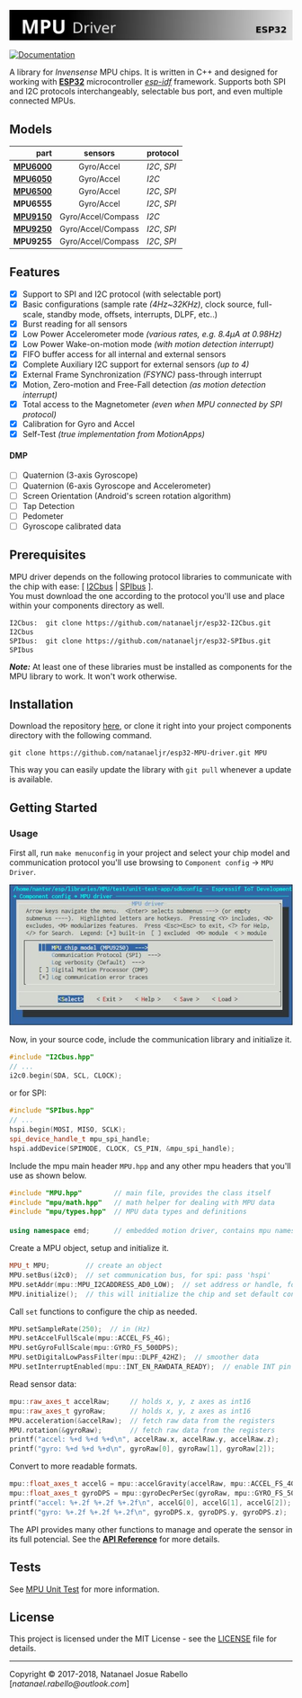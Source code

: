 ![MPU Driver][Banner]

[Banner]: docs/source/_static/MPUdriver.jpg

[![Documentation](http://esp32-mpu-driver.readthedocs.io/en/latest/?badge=latest "Documentation Status")](http://esp32-mpu-driver.readthedocs.io/en/latest/?version=latest)

A library for _Invensense_ MPU chips.
It is written in C++ and designed for working with **[ESP32]** microcontroller _[esp-idf]_ framework.
Supports both SPI and I2C protocols interchangeably, selectable bus port, and even multiple connected MPUs.

[ESP32]: https://www.espressif.com/en/products/hardware/esp32/overview
[esp-idf]: https://github.com/espressif/esp-idf/

## Models

|     part      |      sensors       |   protocol   |
| ------------: | :----------------: | :----------- |
| **[MPU6000]** | Gyro/Accel         | _I2C_, _SPI_ |
| **[MPU6050]** | Gyro/Accel         | _I2C_        |
| **[MPU6500]** | Gyro/Accel         | _I2C_, _SPI_ |
|  **MPU6555**  | Gyro/Accel         | _I2C_, _SPI_ |
| **[MPU9150]** | Gyro/Accel/Compass | _I2C_        |
| **[MPU9250]** | Gyro/Accel/Compass | _I2C_, _SPI_ |
|  **MPU9255**  | Gyro/Accel/Compass | _I2C_, _SPI_ |

[MPU6000]: https://www.invensense.com/products/motion-tracking/6-axis/mpu-6050/
[MPU6050]: https://www.invensense.com/products/motion-tracking/6-axis/mpu-6050/
[MPU6500]: https://www.invensense.com/products/motion-tracking/6-axis/mpu-6500/
[MPU9150]: https://www.invensense.com/products/motion-tracking/9-axis/mpu-9150/
[MPU9250]: https://www.invensense.com/products/motion-tracking/9-axis/mpu-9250/

## Features

- [x] Support to SPI and I2C protocol (with selectable port)
- [x] Basic configurations (sample rate _(4Hz~32KHz)_, clock source, full-scale, standby mode, offsets, interrupts, DLPF, etc..)
- [x] Burst reading for all sensors
- [x] Low Power Accelerometer mode _(various rates, e.g. 8.4μA at 0.98Hz)_
- [x] Low Power Wake-on-motion mode _(with motion detection interrupt)_
- [x] FIFO buffer access for all internal and external sensors
- [x] Complete Auxiliary I2C support for external sensors _(up to 4)_
- [x] External Frame Synchronization _(FSYNC)_ pass-through interrupt
- [x] Motion, Zero-motion and Free-Fall detection _(as motion detection interrupt)_
- [x] Total access to the Magnetometer _(even when MPU connected by SPI protocol)_
- [x] Calibration for Gyro and Accel
- [x] Self-Test _(true implementation from MotionApps)_

#### DMP

- [ ] Quaternion (3-axis Gyroscope)
- [ ] Quaternion (6-axis Gyroscope and Accelerometer)
- [ ] Screen Orientation (Android's screen rotation algorithm)
- [ ] Tap Detection
- [ ] Pedometer
- [ ] Gyroscope calibrated data

## Prerequisites

MPU driver depends on the following protocol libraries to communicate with the chip with ease: [ [I2Cbus] | [SPIbus] ].  
You must download the one according to the protocol you'll use and place within your components directory as well.

```
I2Cbus:  git clone https://github.com/natanaeljr/esp32-I2Cbus.git I2Cbus
SPIbus:  git clone https://github.com/natanaeljr/esp32-SPIbus.git SPIbus
```

**_Note:_** At least one of these libraries must be installed as components for the MPU library to work. It won't work otherwise.

[I2Cbus]: https://github.com/natanaeljr/I2Cbus-esp32
[SPIbus]: https://github.com/natanaeljr/SPIbus-esp32

## Installation

Download the repository [here](https://github.com/natanaeljr/esp32-MPU-driver/archive/master.zip),
or clone it right into your project components directory with the following command.

```
git clone https://github.com/natanaeljr/esp32-MPU-driver.git MPU
```

This way you can easily update the library with `git pull` whenever a update is available.

## Getting Started

### Usage

First all, run `make menuconfig` in your project and select your chip model and communication protocol you'll use browsing to `Component config` -> `MPU Driver`.

![Menuconfig](docs/source/_static/menuconfig_mpu-driver.jpg "Menuconfig -> MPU Driver")

Now, in your source code, include the communication library and initialize it.

```C++
#include "I2Cbus.hpp"
// ...
i2c0.begin(SDA, SCL, CLOCK);
```

or for SPI:

```C++
#include "SPIbus.hpp"
// ...
hspi.begin(MOSI, MISO, SCLK);
spi_device_handle_t mpu_spi_handle;
hspi.addDevice(SPIMODE, CLOCK, CS_PIN, &mpu_spi_handle);
```

Include the mpu main header `MPU.hpp` and any other mpu headers that you'll use as shown below.

```C++
#include "MPU.hpp"        // main file, provides the class itself
#include "mpu/math.hpp"   // math helper for dealing with MPU data
#include "mpu/types.hpp"  // MPU data types and definitions

using namespace emd;      // embedded motion driver, contains mpu namespace
```

Create a MPU object, setup and initialize it.

```C++
MPU_t MPU;         // create an object
MPU.setBus(i2c0);  // set communication bus, for spi: pass 'hspi'
MPU.setAddr(mpu::MPU_I2CADDRESS_AD0_LOW);  // set address or handle, for spi: pass 'mpu_spi_handle'
MPU.initialize();  // this will initialize the chip and set default configurations
```

Call `set` functions to configure the chip as needed.

```C++
MPU.setSampleRate(250);  // in (Hz)
MPU.setAccelFullScale(mpu::ACCEL_FS_4G);
MPU.setGyroFullScale(mpu::GYRO_FS_500DPS);
MPU.setDigitalLowPassFilter(mpu::DLPF_42HZ);  // smoother data
MPU.setInterruptEnabled(mpu::INT_EN_RAWDATA_READY);  // enable INT pin
```

Read sensor data:

```C++
mpu::raw_axes_t accelRaw;     // holds x, y, z axes as int16
mpu::raw_axes_t gyroRaw;      // holds x, y, z axes as int16
MPU.acceleration(&accelRaw);  // fetch raw data from the registers
MPU.rotation(&gyroRaw);       // fetch raw data from the registers
printf("accel: %+d %+d %+d\n", accelRaw.x, accelRaw.y, accelRaw.z);
printf("gyro: %+d %+d %+d\n", gyroRaw[0], gyroRaw[1], gyroRaw[2]);
```

Convert to more readable formats.

```C++
mpu::float_axes_t accelG = mpu::accelGravity(accelRaw, mpu::ACCEL_FS_4G);  // raw data to gravity
mpu::float_axes_t gyroDPS = mpu::gyroDecPerSec(gyroRaw, mpu::GYRO_FS_500DPS);  // raw data to º/s
printf("accel: %+.2f %+.2f %+.2f\n", accelG[0], accelG[1], accelG[2]);
printf("gyro: %+.2f %+.2f %+.2f\n", gyroDPS.x, gyroDPS.y, gyroDPS.z);
```

The API provides many other functions to manage and operate the sensor in its full potencial. See the **[API Reference]** for more details.

[API Reference]: https://natanaeljr.github.io/esp32-mpu-driver

## Tests

See [MPU Unit Test] for more information.

[MPU Unit Test]: test/README.md

## License

This project is licensed under the MIT License - see the [LICENSE](LICENSE) file for details.

---

Copyright © 2017-2018, Natanael Josue Rabello [_natanael.rabello@outlook.com_]
